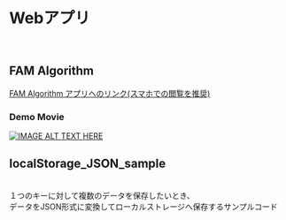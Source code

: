 # Webアプリ
<br>

## FAM Algorithm


[FAM Algorithm アプリへのリンク(スマホでの閲覧を推奨)](https://staba-tatsujin.ssl-lolipop.jp/fam-algorithm/log.html)

### Demo Movie
[![IMAGE ALT TEXT HERE](http://img.youtube.com/vi/8L__OhaPLIY/0.jpg)](http://www.youtube.com/watch?v=8L__OhaPLIY)

## localStorage_JSON_sample
<br>
１つのキーに対して複数のデータを保存したいとき、<br>データをJSON形式に変換してローカルストレージへ保存するサンプルコード
